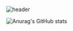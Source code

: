 ![header](https://capsule-render.vercel.app/api?type=slice&color=auto&height=100&section=header&text=&fontSize=40)

![Anurag's GitHub stats](https://github-readme-stats.vercel.app/api?username=Jyebin&show_icons=true&theme=buefy)
